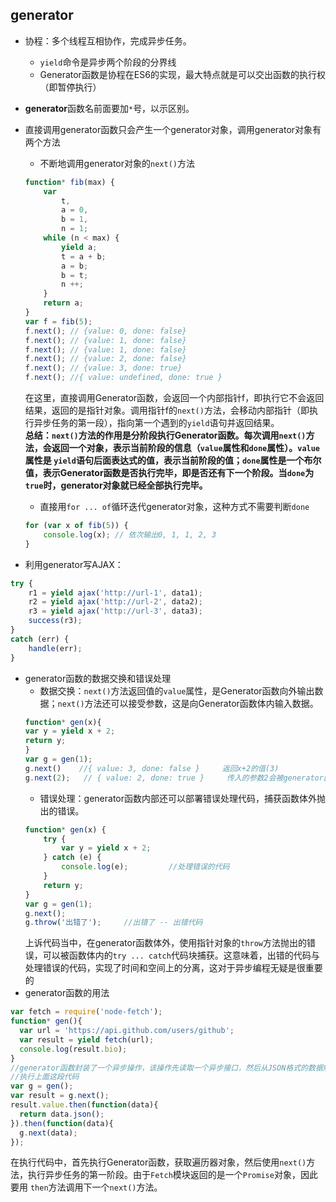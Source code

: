 ## generator
- 协程：多个线程互相协作，完成异步任务。
    - `yield`命令是异步两个阶段的分界线
    - Generator函数是协程在ES6的实现，最大特点就是可以交出函数的执行权（即暂停执行）
- **generator**函数名前面要加`*`号，以示区别。
- 直接调用generator函数只会产生一个generator对象，调用generator对象有两个方法
    - 不断地调用generator对象的`next()`方法
    ```javascript
    function* fib(max) {
        var
            t,
            a = 0,
            b = 1,
            n = 1;
        while (n < max) {
            yield a;
            t = a + b;
            a = b;
            b = t;
            n ++;
        }
        return a;
    }
    var f = fib(5);
    f.next(); // {value: 0, done: false}
    f.next(); // {value: 1, done: false}
    f.next(); // {value: 1, done: false}
    f.next(); // {value: 2, done: false}
    f.next(); // {value: 3, done: true}
    f.next(); //{ value: undefined, done: true }
    ```
    在这里，直接调用Generator函数，会返回一个内部指针f，即执行它不会返回结果，返回的是指针对象。调用指针f的`next()`方法，会移动内部指针（即执行异步任务的第一段），指向第一个遇到的`yield`语句并返回结果。  
    **总结：`next()`方法的作用是分阶段执行Generator函数。每次调用`next()`方法，会返回一个对象，表示当前阶段的信息（`value`属性和`done`属性）。`value`属性是 `yield`语句后面表达式的值，表示当前阶段的值；`done`属性是一个布尔值，表示Generator函数是否执行完毕，即是否还有下一个阶段。当`done`为`true`时，generator对象就已经全部执行完毕。** 

    - 直接用`for ... of`循环迭代generator对象，这种方式不需要判断`done`
    ```javascript
    for (var x of fib(5)) {
        console.log(x); // 依次输出0, 1, 1, 2, 3
    }
    ```
- 利用generator写AJAX：
```javascript
try {
    r1 = yield ajax('http://url-1', data1);
    r2 = yield ajax('http://url-2', data2);
    r3 = yield ajax('http://url-3', data3);
    success(r3);
}
catch (err) {
    handle(err);
}
```
- generator函数的数据交换和错误处理
    - 数据交换：`next()`方法返回值的`value`属性，是Generator函数向外输出数据；`next()`方法还可以接受参数，这是向Generator函数体内输入数据。
    ```javascript
    function* gen(x){
    var y = yield x + 2;
    return y;
    }
    var g = gen(1);
    g.next()    //{ value: 3, done: false }     返回x+2的值(3)
    g.next(2);   // { value: 2, done: true }     传入的参数2会被generator函数内的变量y接收，因此value返回的就是2
    ```
    - 错误处理：generator函数内部还可以部署错误处理代码，捕获函数体外抛出的错误。
    ```javascript
    function* gen(x) {
        try {
            var y = yield x + 2;
        } catch (e) {
            console.log(e);         //处理错误的代码
        }
        return y;
    }
    var g = gen(1);
    g.next();
    g.throw('出错了');     //出错了 -- 出错代码
    ```
    上诉代码当中，在generator函数体外，使用指针对象的`throw`方法抛出的错误，可以被函数体内的`try ... catch`代码块捕获。这意味着，出错的代码与处理错误的代码，实现了时间和空间上的分离，这对于异步编程无疑是很重要的
- generator函数的用法
```javascript
var fetch = require('node-fetch');
function* gen(){
  var url = 'https://api.github.com/users/github';
  var result = yield fetch(url);
  console.log(result.bio);
}
//generator函数封装了一个异步操作，该操作先读取一个异步接口，然后从JSON格式的数据解析信息
//执行上面这段代码
var g = gen();
var result = g.next();
result.value.then(function(data){
  return data.json();
}).then(function(data){
  g.next(data);
});
```
在执行代码中，首先执行Generator函数，获取遍历器对象，然后使用`next()`方法，执行异步任务的第一阶段。由于`Fetch`模块返回的是一个`Promise`对象，因此要用 `then`方法调用下一个`next()`方法。
